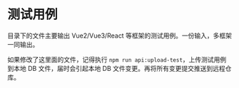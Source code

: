 # 测试用例

目录下的文件主要输出 Vue2/Vue3/React 等框架的测试用例。一份输入，多框架一同输出。

如果修改了这里面的文件，记得执行 `npm run api:upload-test`，上传测试用例到本地 DB 文件，届时会引起本地 DB 文件变更。再将所有变更提交推送到远程仓库。
